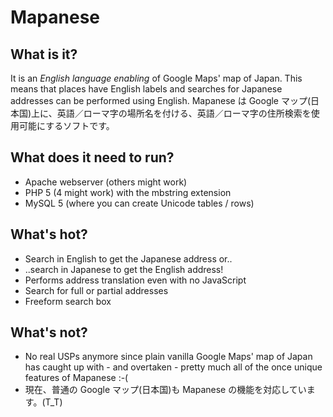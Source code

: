 # Mapanese

## What is it?

It is an *English language enabling* of Google Maps' map of Japan. This means that places have English labels and searches for Japanese addresses can be performed using English.
Mapanese は Google マップ(日本国)上に、英語／ローマ字の場所名を付ける、英語／ローマ字の住所検索を使用可能にするソフトです。

## What does it need to run?

* Apache webserver (others might work)
* PHP 5 (4 might work) with the mbstring extension
* MySQL 5 (where you can create Unicode tables / rows)

## What's hot?

* Search in English to get the Japanese address or..
* ..search in Japanese to get the English address!
* Performs address translation even with no JavaScript
* Search for full or partial addresses
* Freeform search box

## What's not?

* No real USPs anymore since plain vanilla Google Maps' map of Japan has caught up with - and overtaken - pretty much all of the once unique features of Mapanese :-(
* 現在、普通の Google マップ(日本国)も Mapanese の機能を対応しています。(T_T) 